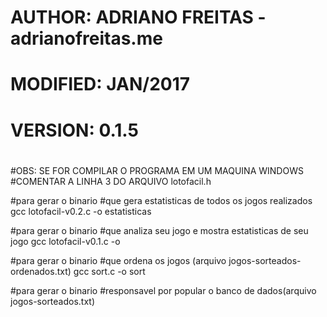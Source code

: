 #
# AUTHOR: ADRIANO FREITAS - adrianofreitas.me
# MODIFIED: JAN/2017
# VERSION: 0.1.5
#

#OBS: SE FOR COMPILAR O PROGRAMA EM UM MAQUINA WINDOWS
#COMENTAR A LINHA 3 DO ARQUIVO lotofacil.h

#para gerar o binario 
#que gera estatisticas de todos os jogos realizados
gcc lotofacil-v0.2.c -o estatisticas

#para gerar o binario 
#que analiza seu jogo e mostra estatisticas de seu 
jogo
gcc lotofacil-v0.1.c -o 

#para gerar o binario 
#que ordena os jogos (arquivo jogos-sorteados-ordenados.txt)
gcc sort.c -o sort

#para gerar o binario
#responsavel por popular o banco de dados(arquivo jogos-sorteados.txt)
